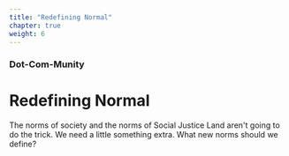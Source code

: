 ```yaml
---
title: "Redefining Normal"
chapter: true
weight: 6
---
```

### Dot-Com-Munity
# Redefining Normal

The norms of society and the norms of Social Justice Land aren't going to do the trick. We need a little something extra. What new norms should we define?
